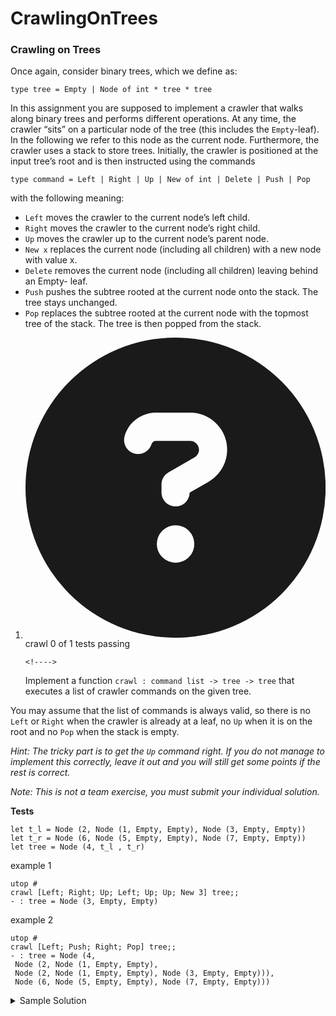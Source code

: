 # CrawlingOnTrees
<div _ngcontent-bkf-c211="" id="programming-exercise-instructions-content" class="guided-tour instructions__content__markdown markdown-preview"><h3 id="crawlingontrees">Crawling on Trees</h3>
<p>Once again, consider binary trees, which we define as:</p>
<pre class="ocaml language-ocaml"><code class="hljs ocaml language-ocaml"><span class="hljs-keyword">type</span> tree = <span class="hljs-type">Empty</span> | <span class="hljs-type">Node</span> <span class="hljs-keyword">of</span> <span class="hljs-built_in">int</span> * tree * tree
</code></pre>
<p>In this assignment you are supposed to implement a crawler that walks along binary trees
and performs different operations. At any time, the crawler “sits” on a particular node
of the tree (this includes the <code>Empty</code>-leaf). In the following we refer to this node as the
current node. Furthermore, the crawler uses a stack to store trees. Initially, the crawler is
positioned at the input tree’s root and is then instructed using the commands</p>
<pre class="ocaml language-ocaml"><code class="hljs ocaml language-ocaml"><span class="hljs-keyword">type</span> command = <span class="hljs-type">Left</span> | <span class="hljs-type">Right</span> | <span class="hljs-type">Up</span> | <span class="hljs-type">New</span> <span class="hljs-keyword">of</span> <span class="hljs-built_in">int</span> | <span class="hljs-type">Delete</span> | <span class="hljs-type">Push</span> | <span class="hljs-type">Pop</span>
</code></pre>
<p>with the following meaning:</p>
<ul>
<li><code>Left</code> moves the crawler to the current node’s left child.</li>
<li><code>Right</code> moves the crawler to the current node’s right child.</li>
<li><code>Up</code> moves the crawler up to the current node’s parent node.</li>
<li><code>New x</code> replaces the current node (including all children) with a new node with value
x.</li>
<li><code>Delete</code> removes the current node (including all children) leaving behind an Empty-
leaf.</li>
<li><code>Push</code> pushes the subtree rooted at the current node onto the stack. The tree stays
unchanged.</li>
<li><code>Pop</code> replaces the subtree rooted at the current node with the topmost tree of the
stack. The tree is then popped from the stack.</li>
</ul>
<ol>
<li><div class="pe-task-3 d-flex"><jhi-programming-exercise-instructions-task-status _nghost-bkf-c209="" class="ng-star-inserted"><div _ngcontent-bkf-c209="" class="guided-tour">
    <!---->
    <!---->
    <fa-icon _ngcontent-bkf-c209="" size="lg" class="ng-fa-icon test-icon text-secondary ng-star-inserted"><svg role="img" aria-hidden="true" focusable="false" data-prefix="fas" data-icon="circle-question" class="svg-inline--fa fa-circle-question fa-lg" xmlns="http://www.w3.org/2000/svg" viewBox="0 0 512 512"><path fill="currentColor" d="M256 512A256 256 0 1 0 256 0a256 256 0 1 0 0 512zM169.8 165.3c7.9-22.3 29.1-37.3 52.8-37.3h58.3c34.9 0 63.1 28.3 63.1 63.1c0 22.6-12.1 43.5-31.7 54.8L280 264.4c-.2 13-10.9 23.6-24 23.6c-13.3 0-24-10.7-24-24V250.5c0-8.6 4.6-16.5 12.1-20.8l44.3-25.4c4.7-2.7 7.6-7.7 7.6-13.1c0-8.4-6.8-15.1-15.1-15.1H222.6c-3.4 0-6.4 2.1-7.5 5.3l-.4 1.2c-4.4 12.5-18.2 19-30.6 14.6s-19-18.2-14.6-30.6l.4-1.2zM224 352a32 32 0 1 1 64 0 32 32 0 1 1 -64 0z"></path></svg></fa-icon><!---->
    <span _ngcontent-bkf-c209="" class="task-name ng-star-inserted">crawl</span><!---->
    <span _ngcontent-bkf-c209="" class="guided-tour test-status--linked text-secondary ng-star-inserted">0 of 1 tests passing</span><!---->
    
    <!---->
</div>
</jhi-programming-exercise-instructions-task-status></div>Implement a function <code>crawl : command list -&gt; tree -&gt; tree</code> that executes a list of
crawler commands on the given tree.</li>
</ol>
<p>You may assume that the list of commands is always valid, so there is no <code>Left</code> or <code>Right</code> when the crawler is already at a leaf, no <code>Up</code> when it is
on the root and no <code>Pop</code> when the stack is empty.</p>
<p><em>Hint: The tricky part is to get the <code>Up</code> command right. If you do not manage to implement
this correctly, leave it out and you will still get some points if the rest is correct.</em></p>
<p><em>Note: This is not a team exercise, you must submit your individual solution.</em>  </p>
<p><strong>Tests</strong></p>
<pre><code class="hljs">let t_l = <span class="hljs-keyword">Node</span> <span class="hljs-title">(2</span>, <span class="hljs-keyword">Node</span> <span class="hljs-title">(1</span>, Empty, Empty), <span class="hljs-keyword">Node</span> <span class="hljs-title">(3</span>, Empty, Empty))
let t_r = <span class="hljs-keyword">Node</span> <span class="hljs-title">(6</span>, <span class="hljs-keyword">Node</span> <span class="hljs-title">(5</span>, Empty, Empty), <span class="hljs-keyword">Node</span> <span class="hljs-title">(7</span>, Empty, Empty))
let tree = <span class="hljs-keyword">Node</span> <span class="hljs-title">(4</span>, t_l , t_r)
</code></pre>
<p>example 1</p>
<pre><code class="hljs"><span class="hljs-variable">utop</span> <span class="hljs-type">#</span> 
<span class="hljs-variable">crawl</span> <span class="hljs-punctuation">[</span><span class="hljs-built_in">Left</span><span class="hljs-operator">;</span> <span class="hljs-built_in">Right</span><span class="hljs-operator">;</span> <span class="hljs-built_in">Up</span><span class="hljs-operator">;</span> <span class="hljs-built_in">Left</span><span class="hljs-operator">;</span> <span class="hljs-built_in">Up</span><span class="hljs-operator">;</span> <span class="hljs-built_in">Up</span><span class="hljs-operator">;</span> <span class="hljs-variable">New</span> <span class="hljs-number">3</span><span class="hljs-punctuation">]</span> <span class="hljs-variable">tree</span><span class="hljs-operator">;;</span>
<span class="hljs-operator">-</span> <span class="hljs-operator">:</span> <span class="hljs-variable">tree</span> <span class="hljs-operator">=</span> <span class="hljs-variable">Node</span> <span class="hljs-punctuation">(</span><span class="hljs-number">3</span><span class="hljs-operator">,</span> <span class="hljs-built_in">Empty</span><span class="hljs-operator">,</span> <span class="hljs-built_in">Empty</span><span class="hljs-punctuation">)</span>
</code></pre>
<p>example 2</p>
<pre><code class="hljs">utop <span class="hljs-comment"># </span>
crawl [Left; Push; Right; Pop] tree;;
- : tree = <span class="hljs-keyword">Node</span> <span class="hljs-title">(4</span>,
 <span class="hljs-keyword">Node</span> <span class="hljs-title">(2</span>, <span class="hljs-keyword">Node</span> <span class="hljs-title">(1</span>, Empty, Empty),  
 <span class="hljs-keyword">Node</span> <span class="hljs-title">(2</span>, <span class="hljs-keyword">Node</span> <span class="hljs-title">(1</span>, Empty, Empty), <span class="hljs-keyword">Node</span> <span class="hljs-title">(3</span>, Empty, Empty))), 
 <span class="hljs-keyword">Node</span> <span class="hljs-title">(6</span>, <span class="hljs-keyword">Node</span> <span class="hljs-title">(5</span>, Empty, Empty), <span class="hljs-keyword">Node</span> <span class="hljs-title">(7</span>, Empty, Empty)))
</code></pre>
<p></p><details>
<summary>Sample Solution</summary><p></p>
<p><a rel="noopener noreferrer" href="https://bitbucket.ase.in.tum.de/projects/FPV21W06H04/repos/fpv21w06h04-solution/browse/src/assignment.ml">https://bitbucket.ase.in.tum.de/projects/FPV21W06H04/repos/fpv21w06h04-solution/browse/src/assignment.ml</a>
</p></details><p></p></div>
